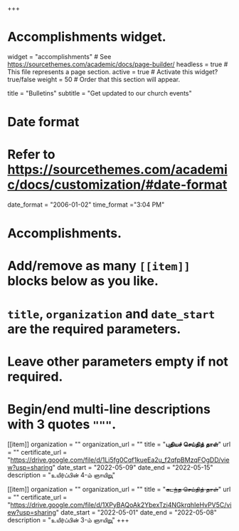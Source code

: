 +++
# Accomplishments widget.
widget = "accomplishments"  # See https://sourcethemes.com/academic/docs/page-builder/
headless = true  # This file represents a page section.
active = true  # Activate this widget? true/false
weight = 50  # Order that this section will appear.

title = "Bulletins"
subtitle = "Get updated to our church events"

# Date format
#   Refer to https://sourcethemes.com/academic/docs/customization/#date-format
date_format = "2006-01-02"
time_format ="3:04 PM"

# Accomplishments.
#   Add/remove as many `[[item]]` blocks below as you like.
#   `title`, `organization` and `date_start` are the required parameters.
#   Leave other parameters empty if not required.
#   Begin/end multi-line descriptions with 3 quotes `"""`.


[[item]]
  organization = ""
  organization_url = ""
  title = "**புதியச் செய்தித் தாள்**"
  url = ""
  certificate_url = "https://drive.google.com/file/d/1Li5fg0Cqf1kueEa2u_f2qfpBMzqFOgDD/view?usp=sharing"
  date_start = "2022-05-09"
  date_end = "2022-05-15"
  description = "உயிர்ப்பின்  4-ம் ஞாயிறுு"

[[item]]
  organization = ""
  organization_url = ""
  title = "~~கடந்த செய்தித் தாள்~~"
  url = ""
  certificate_url = "https://drive.google.com/file/d/1XPyBAQoAk2YbexTzi4NGkrqhIeHvPV5C/view?usp=sharing"
  date_start = "2022-05-01"
  date_end = "2022-05-08"
  description = "உயிர்ப்பின்  3-ம் ஞாயிறுு"
+++
